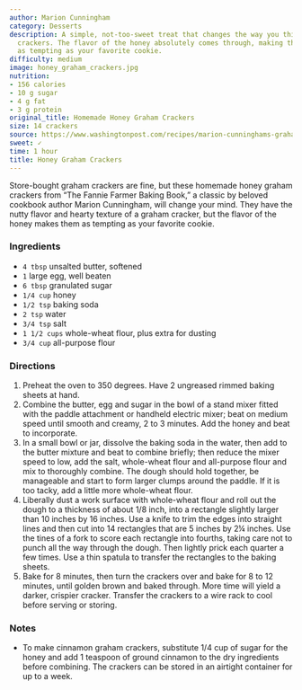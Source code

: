 ```yaml
---
author: Marion Cunningham
category: Desserts
description: A simple, not-too-sweet treat that changes the way you think about graham
  crackers. The flavor of the honey absolutely comes through, making these crackers
  as tempting as your favorite cookie.
difficulty: medium
image: honey_graham_crackers.jpg
nutrition:
- 156 calories
- 10 g sugar
- 4 g fat
- 3 g protein
original_title: Homemade Honey Graham Crackers
size: 14 crackers
source: https://www.washingtonpost.com/recipes/marion-cunninghams-graham-crackers/12716/
sweet: ✓
time: 1 hour
title: Honey Graham Crackers
---
```

Store-bought graham crackers are fine, but these homemade honey graham crackers from “The Fannie Farmer Baking Book,” a classic by beloved cookbook author Marion Cunningham, will change your mind. They have the nutty flavor and hearty texture of a graham cracker, but the flavor of the honey makes them as tempting as your favorite cookie.

### Ingredients

* `4 tbsp` unsalted butter, softened
* `1` large egg, well beaten
* `6 tbsp` granulated sugar
* `1/4 cup` honey
* `1/2 tsp` baking soda
* `2 tsp` water
* `3/4 tsp` salt
* `1 1/2 cups` whole-wheat flour, plus extra for dusting
* `3/4 cup` all-purpose flour

### Directions

1. Preheat the oven to 350 degrees. Have 2 ungreased rimmed baking sheets at hand.
2. Combine the butter, egg and sugar in the bowl of a stand mixer fitted with the paddle attachment or handheld electric mixer; beat on medium speed until smooth and creamy, 2 to 3 minutes. Add the honey and beat to incorporate.
3. In a small bowl or jar, dissolve the baking soda in the water, then add to the butter mixture and beat to combine briefly; then reduce the mixer speed to low, add the salt, whole-wheat flour and all-purpose flour and mix to thoroughly combine. The dough should hold together, be manageable and start to form larger clumps around the paddle. If it is too tacky, add a little more whole-wheat flour.
4. Liberally dust a work surface with whole-wheat flour and roll out the dough to a thickness of about 1/8 inch, into a rectangle slightly larger than 10 inches by 16 inches. Use a knife to trim the edges into straight lines and then cut into 14 rectangles that are 5 inches by 2¼ inches. Use the tines of a fork to score each rectangle into fourths, taking care not to punch all the way through the dough. Then lightly prick each quarter a few times. Use a thin spatula to transfer the rectangles to the baking sheets.
5. Bake for 8 minutes, then turn the crackers over and bake for 8 to 12 minutes, until golden brown and baked through. More time will yield a darker, crispier cracker. Transfer the crackers to a wire rack to cool before serving or storing.

### Notes

- To make cinnamon graham crackers, substitute 1/4 cup of sugar for the honey and add 1 teaspoon of ground cinnamon to the dry ingredients before combining. The crackers can be stored in an airtight container for up to a week.